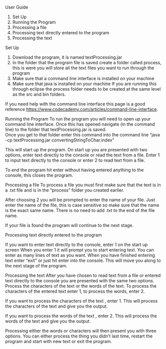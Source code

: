 User Guide
1.	Set Up
2.	Running the Program
3.	Processing a file
4.	Processing text directly entered to the program
5.	Processing the text

Set Up
1.	Download the program, it is named textProcessing.jar
2.	In the folder that the program file is saved create a folder called process, this is were you will store all the text files you want to run through the program
3.	Make sure that a command line interface is installed on your machine
4.	Make sure that java is installed on your machine
If you are running this through eclipse the process folder needs to be created at the same level as the src and bin folders.
 
If you need help with the command line interface this page is a good reference https://www.codecademy.com/articles/command-line-interface.

Running the Program
To run the program you will need to open up your command line interface. Once this has opened navigate (in the command line) to the folder that textProcessing.jar is saved.  
Once you get to that folder enter this command into the command line “java -cp textProcessing.jar convertingStringToChar.index”
 

This will start up the program.
On start up you are presented with two options, enter text directly to the console or read the text from a file. Enter 1 to input text directly to the console or enter 2 to read text from a file.
 
To end the program hit enter without having entered anything to the console, this closes the program.



Processing a file
To process a file you must first make sure that the text is in a .txt file and is in the “process” folder you created earlier.

After choosing 2 you will be prompted to enter the name of your file. Just enter the name of the file, this is case sensitive so make sure that the name is the exact same name. There is no need to add .txt to the end of the file name.
 
If your file is found the program will continue to the next stage.

Processing text directly entered to the program
 
If you want to enter text directly to the console, enter 1 on the start up screen
When you enter 1 it will prompt you to start entering text. You can enter as many lines of text as you want.
When you have finished entering text enter “exit” or just hit enter into the console. This will move you along to the next stage of the program.
 

Processing the text
After you have chosen to read text from a file or entered text directly to the console you are presented with the same two options. Process the characters of the text or the words of the text.  To process the characters of the entered text enter 1, to process the words, enter 2.






If you want to process the characters of the text , enter 1. This will process the characters of the text and give you the output.
 

If you want to process the words of the text , enter 2. This will process the words of the text and give you the output.
 


Processing either the words or characters will then present you with three options. You can either process the thing you didn’t last time, restart the program and start with new text or exit the program. 
